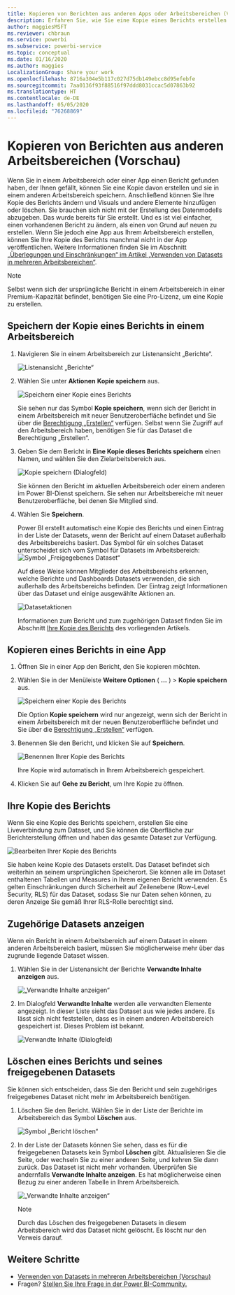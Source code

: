 ```yaml
---
title: Kopieren von Berichten aus anderen Apps oder Arbeitsbereichen (Vorschau) – Power BI
description: Erfahren Sie, wie Sie eine Kopie eines Berichts erstellen und in Ihrem eigenen Arbeitsbereich speichern.
author: maggiesMSFT
ms.reviewer: chbraun
ms.service: powerbi
ms.subservice: powerbi-service
ms.topic: conceptual
ms.date: 01/16/2020
ms.author: maggies
LocalizationGroup: Share your work
ms.openlocfilehash: 8716a304e5b117c027d75db149ebcc8d95efebfe
ms.sourcegitcommit: 7aa0136f93f88516f97ddd8031ccac5d07863b92
ms.translationtype: HT
ms.contentlocale: de-DE
ms.lasthandoff: 05/05/2020
ms.locfileid: "76268869"
---
```

# <a name="copy-reports-from-other-workspaces-preview"></a>Kopieren von Berichten aus anderen Arbeitsbereichen (Vorschau)

Wenn Sie in einem Arbeitsbereich oder einer App einen Bericht gefunden haben, der Ihnen gefällt, können Sie eine Kopie davon erstellen und sie in einem anderen Arbeitsbereich speichern. Anschließend können Sie Ihre Kopie des Berichts ändern und Visuals und andere Elemente hinzufügen oder löschen. Sie brauchen sich nicht mit der Erstellung des Datenmodells abzugeben. Das wurde bereits für Sie erstellt. Und es ist viel einfacher, einen vorhandenen Bericht zu ändern, als einen von Grund auf neuen zu erstellen. Wenn Sie jedoch eine App aus Ihrem Arbeitsbereich erstellen, können Sie Ihre Kopie des Berichts manchmal nicht in der App veröffentlichen. Weitere Informationen finden Sie im Abschnitt [„Überlegungen und Einschränkungen“ im Artikel „Verwenden von Datasets in mehreren Arbeitsbereichen“](service-datasets-across-workspaces.md#considerations-and-limitations).

> [!NOTE]
> Selbst wenn sich der ursprüngliche Bericht in einem Arbeitsbereich in einer Premium-Kapazität befindet, benötigen Sie eine Pro-Lizenz, um eine Kopie zu erstellen.

## <a name="save-a-copy-of-a-report-in-a-workspace"></a>Speichern der Kopie eines Berichts in einem Arbeitsbereich

1. Navigieren Sie in einem Arbeitsbereich zur Listenansicht „Berichte“.

    ![Listenansicht „Berichte“](media/service-datasets-copy-reports/power-bi-report-list-view.png)

1. Wählen Sie unter **Aktionen** **Kopie speichern** aus.

    ![Speichern einer Kopie eines Berichts](media/service-datasets-copy-reports/power-bi-dataset-save-report-copy.png)

    Sie sehen nur das Symbol **Kopie speichern**, wenn sich der Bericht in einem Arbeitsbereich mit neuer Benutzeroberfläche befindet und Sie über die [Berechtigung „Erstellen“](service-datasets-build-permissions.md) verfügen. Selbst wenn Sie Zugriff auf den Arbeitsbereich haben, benötigen Sie für das Dataset die Berechtigung „Erstellen“.

3. Geben Sie dem Bericht in **Eine Kopie dieses Berichts speichern** einen Namen, und wählen Sie den Zielarbeitsbereich aus.

    ![Kopie speichern (Dialogfeld)](media/service-datasets-copy-reports/power-bi-dataset-save-report.png)

    Sie können den Bericht im aktuellen Arbeitsbereich oder einem anderen im Power BI-Dienst speichern. Sie sehen nur Arbeitsbereiche mit neuer Benutzeroberfläche, bei denen Sie Mitglied sind. 
  
4. Wählen Sie **Speichern**.

    Power BI erstellt automatisch eine Kopie des Berichts und einen Eintrag in der Liste der Datasets, wenn der Bericht auf einem Dataset außerhalb des Arbeitsbereichs basiert. Das Symbol für ein solches Dataset unterscheidet sich vom Symbol für Datasets im Arbeitsbereich: ![Symbol „Freigegebenes Dataset“](media/service-datasets-discover-across-workspaces/power-bi-shared-dataset-icon.png)
    
    Auf diese Weise können Mitglieder des Arbeitsbereichs erkennen, welche Berichte und Dashboards Datasets verwenden, die sich außerhalb des Arbeitsbereichs befinden. Der Eintrag zeigt Informationen über das Dataset und einige ausgewählte Aktionen an.

    ![Datasetaktionen](media/service-datasets-across-workspaces/power-bi-dataset-actions.png)

    Informationen zum Bericht und zum zugehörigen Dataset finden Sie im Abschnitt [Ihre Kopie des Berichts](#your-copy-of-the-report) des vorliegenden Artikels.

## <a name="copy-a-report-in-an-app"></a>Kopieren eines Berichts in eine App

1. Öffnen Sie in einer App den Bericht, den Sie kopieren möchten.
2. Wählen Sie in der Menüleiste **Weitere Optionen** ( **...** ) > **Kopie speichern** aus.

    ![Speichern einer Kopie des Berichts](media/service-datasets-copy-reports/power-bi-save-copy.png)

    Die Option **Kopie speichern** wird nur angezeigt, wenn sich der Bericht in einem Arbeitsbereich mit der neuen Benutzeroberfläche befindet und Sie über die [Berechtigung „Erstellen“](service-datasets-build-permissions.md) verfügen.

3. Benennen Sie den Bericht, und klicken Sie auf **Speichern**.

    ![Benennen Ihrer Kopie des Berichts](media/service-datasets-copy-reports/power-bi-save-report-from-app.png)

    Ihre Kopie wird automatisch in Ihrem Arbeitsbereich gespeichert.

4. Klicken Sie auf **Gehe zu Bericht**, um Ihre Kopie zu öffnen.

## <a name="your-copy-of-the-report"></a>Ihre Kopie des Berichts

Wenn Sie eine Kopie des Berichts speichern, erstellen Sie eine Liveverbindung zum Dataset, und Sie können die Oberfläche zur Berichterstellung öffnen und haben das gesamte Dataset zur Verfügung. 

![Bearbeiten Ihrer Kopie des Berichts](media/service-datasets-copy-reports/power-bi-edit-report-copy.png)

Sie haben keine Kopie des Datasets erstellt. Das Dataset befindet sich weiterhin an seinem ursprünglichen Speicherort. Sie können alle im Dataset enthaltenen Tabellen und Measures in Ihrem eigenen Bericht verwenden. Es gelten Einschränkungen durch Sicherheit auf Zeilenebene (Row-Level Security, RLS) für das Dataset, sodass Sie nur Daten sehen können, zu deren Anzeige Sie gemäß Ihrer RLS-Rolle berechtigt sind.

## <a name="view-related-datasets"></a>Zugehörige Datasets anzeigen

Wenn ein Bericht in einem Arbeitsbereich auf einem Dataset in einem anderen Arbeitsbereich basiert, müssen Sie möglicherweise mehr über das zugrunde liegende Dataset wissen.

1. Wählen Sie in der Listenansicht der Berichte **Verwandte Inhalte anzeigen** aus.

    ![„Verwandte Inhalte anzeigen“](media/service-datasets-copy-reports/power-bi-dataset-view-related.png)

1. Im Dialogfeld **Verwandte Inhalte** werden alle verwandten Elemente angezeigt. In dieser Liste sieht das Dataset aus wie jedes andere. Es lässt sich nicht feststellen, dass es in einem anderen Arbeitsbereich gespeichert ist. Dieses Problem ist bekannt.
 
    ![Verwandte Inhalte (Dialogfeld)](media/service-datasets-copy-reports/power-bi-dataset-related.png)

## <a name="delete-a-report-and-its-shared-dataset"></a>Löschen eines Berichts und seines freigegebenen Datasets

Sie können sich entscheiden, dass Sie den Bericht und sein zugehöriges freigegebenes Dataset nicht mehr im Arbeitsbereich benötigen.

1. Löschen Sie den Bericht. Wählen Sie in der Liste der Berichte im Arbeitsbereich das Symbol **Löschen** aus.

    ![Symbol „Bericht löschen“](media/service-datasets-across-workspaces/power-bi-datasets-delete-report.png)

2. In der Liste der Datasets können Sie sehen, dass es für die freigegebenen Datasets kein Symbol **Löschen** gibt. Aktualisieren Sie die Seite, oder wechseln Sie zu einer anderen Seite, und kehren Sie dann zurück. Das Dataset ist nicht mehr vorhanden. Überprüfen Sie andernfalls **Verwandte Inhalte anzeigen**. Es hat möglicherweise einen Bezug zu einer anderen Tabelle in Ihrem Arbeitsbereich.

    ![„Verwandte Inhalte anzeigen“](media/service-datasets-across-workspaces/power-bi-dataset-view-related-icon.png)

    > [!NOTE]
    > Durch das Löschen des freigegebenen Datasets in diesem Arbeitsbereich wird das Dataset nicht gelöscht. Es löscht nur den Verweis darauf.


## <a name="next-steps"></a>Weitere Schritte

- [Verwenden von Datasets in mehreren Arbeitsbereichen (Vorschau)](service-datasets-across-workspaces.md)
- Fragen? [Stellen Sie Ihre Frage in der Power BI-Community.](https://community.powerbi.com/)
